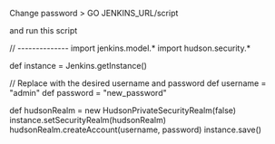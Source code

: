 Change password > GO JENKINS_URL/script

and run this script

// --------------
import jenkins.model.*
import hudson.security.*

def instance = Jenkins.getInstance()

// Replace with the desired username and password
def username = "admin"
def password = "new_password"

def hudsonRealm = new HudsonPrivateSecurityRealm(false)
instance.setSecurityRealm(hudsonRealm)
hudsonRealm.createAccount(username, password)
instance.save()
